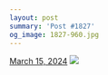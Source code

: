 ```yaml
---
layout: post
summary: 'Post #1827'
og_image: 1827-960.jpg
---
```


<p>
  <time>
    <a href="/1827">March 15, 2024</a>
  </time>
  <a href="/1827">
    <img src="{{ site.assets_url }}/1827-480.jpg" srcset="{{ site.assets_url }}/1827-240.jpg 240w, {{ site.assets_url }}/1827-480.jpg 480w, {{ site.assets_url }}/1827-720.jpg 720w, {{ site.assets_url }}/1827-960.jpg 960w" sizes="(min-width: 700px) 50vw, calc(100vw - 2rem)" />
  </a>
</p>
